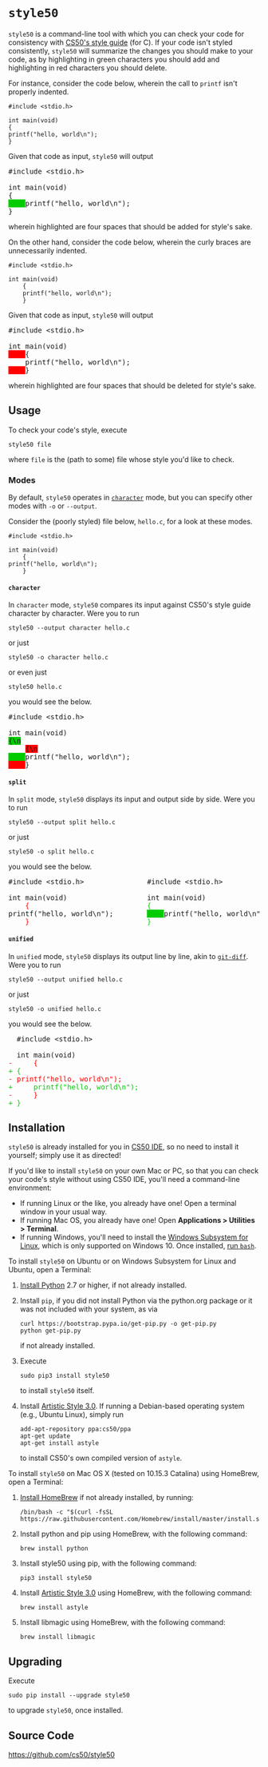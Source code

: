 # `style50`

`style50` is a command-line tool with which you can check your code for consistency with [CS50's style guide](../style/c/) (for C). If your code isn't styled consistently, `style50` will summarize the changes you should make to your code, as by highlighting in <span class="bg-green p-1 text-white">green</span> characters you should add and highlighting in <span class="bg-red p-1 text-white">red</span> characters you should delete.

For instance, consider the code below, wherein the call to `printf` isn't properly indented.

```
#include <stdio.h>

int main(void)
{
printf("hello, world\n");
}
```

Given that code as input, `style50` will output

<div class="highlight-none notranslate"><div class="highlight"><pre>#include &lt;stdio.h&gt;
<br>int main(void)
{
<span style="background-color: #00cc00">    </span>printf("hello, world\n");
}</pre></div></div>

wherein highlighted are four spaces that should be added for style's sake.

On the other hand, consider the code below, wherein the curly braces are unnecessarily indented.

```
#include <stdio.h>

int main(void)
    {
    printf("hello, world\n");
    }
```

Given that code as input, `style50` will output

<div class="highlight-none notranslate"><div class="highlight"><pre>#include &lt;stdio.h&gt;
<br>int main(void)
<span style="background-color: red">    </span>{
    printf("hello, world\n");
<span style="background-color: red">    </span>}</pre></div></div>

wherein highlighted are four spaces that should be deleted for style's sake.

## Usage

To check your code's style, execute

```
style50 file
```

where `file` is the (path to some) file whose style you'd like to check.

### Modes

By default, `style50` operates in [`character`](#character) mode, but you can specify other modes with `-o` or `--output`.

Consider the (poorly styled) file below, `hello.c`, for a look at these modes.

```
#include <stdio.h>

int main(void)
    {
printf("hello, world\n");
    }
```

#### `character`

In `character` mode, `style50` compares its input against CS50's style guide character by character. Were you to run

```
style50 --output character hello.c
```

or just

```
style50 -o character hello.c
```

or even just

```
style50 hello.c
```

you would see the below.

<div class="highlight-none notranslate"><div class="highlight"><pre>#include &lt;stdio.h&gt;
<br>int main(void)
<span style="background-color: #00cc00">{\n</span>
    <span style="background-color: red">{\n</span>
<span style="background-color: #00cc00">    </span>printf("hello, world\n");
<span style="background-color: red">    </span>}</pre></div></div>

#### `split`

In `split` mode, `style50` displays its input and output side by side. Were you to run

```
style50 --output split hello.c
```

or just

```
style50 -o split hello.c
```

you would see the below.

<div class="highlight-none notranslate"><div class="highlight"><pre>#include &lt;stdio.h&gt;               #include &lt;stdio.h&gt;
<br>int main(void)                   int main(void)
    <span style="color: red">{</span>                            <span style="color: #00cc00">{</span>
printf("hello, world\n");        <span style="background-color: #00cc00">    </span>printf("hello, world\n");
    <span style="color: red">}</span>                            <span style="color: #00cc00">}</span></pre></div></div>

#### `unified`

In `unified` mode, `style50` displays its output line by line, akin to [`git-diff`](https://git-scm.com/docs/git-diff). Were you to run

```
style50 --output unified hello.c
```

or just

```
style50 -o unified hello.c
```

you would see the below.

<div class="highlight-none notranslate"><div class="highlight"><pre>  #include &lt;stdio.h&gt;
<br>  int main(void)
<span style="color: red">-     {</span>
<span style="color: #00cc00">+ {</span>
<span style="color: red">- printf("hello, world\n");</span>
<span style="color: #00cc00">+     printf("hello, world\n");</span>
<span style="color: red">-     }</span>
<span style="color: #00cc00">+ }</span></pre></div></div>

## Installation

`style50` is already installed for you in [CS50 IDE](https://ide.cs50.io/), so no need to install it yourself; simply use it as directed!

If you'd like to install `style50` on your own Mac or PC, so that you can check your code's style without using CS50 IDE, you'll need a command-line environment:

- If running Linux or the like, you already have one! Open a terminal window in your usual way.
- If running Mac OS, you already have one! Open **Applications > Utilities > Terminal**.
- If running Windows, you'll need to install the [Windows Subsystem for Linux](https://msdn.microsoft.com/commandline/wsl/about), which is only supported on Windows 10. Once installed, [run `bash`](https://blogs.windows.com/buildingapps/2016/03/30/run-bash-on-ubuntu-on-windows/).

To install `style50` on Ubuntu or on Windows Subsystem for Linux and Ubuntu, open a Terminal:

1. [Install Python](https://www.python.org/downloads/) 2.7 or higher, if not already installed.

1. Install `pip`, if you did not install Python via the python.org package or it was not included with your system, as via

   ```
   curl https://bootstrap.pypa.io/get-pip.py -o get-pip.py
   python get-pip.py
   ```

   if not already installed.

1. Execute

   ```
   sudo pip3 install style50
   ```
   to install `style50` itself.

1. Install [Artistic Style 3.0](http://astyle.sourceforge.net/). If running a Debian-based operating system (e.g., Ubuntu Linux), simply run

   ```
   add-apt-repository ppa:cs50/ppa
   apt-get update
   apt-get install astyle
   ```

   to install CS50's own compiled version of `astyle`.


To install `style50` on Mac OS X (tested on 10.15.3 Catalina) using HomeBrew, open a Terminal:

1. [Install HomeBrew](https://brew.sh) if not already installed, by running:

   ```
   /bin/bash -c "$(curl -fsSL https://raw.githubusercontent.com/Homebrew/install/master/install.sh)"
   ```

2. Install python and pip using HomeBrew, with the following command:

    ```
    brew install python
    ```
    
3. Install style50 using pip, with the following command:
    
    ```
    pip3 install style50
    ```

4. Install [Artistic Style 3.0](http://astyle.sourceforge.net/) using HomeBrew, with the following command:
    ```
    brew install astyle
    ```

5. Install libmagic using HomeBrew, with the following command:
    ```
    brew install libmagic
    ```


## Upgrading

Execute

```
sudo pip install --upgrade style50
```

to upgrade `style50`, once installed.

## Source Code

<https://github.com/cs50/style50>
